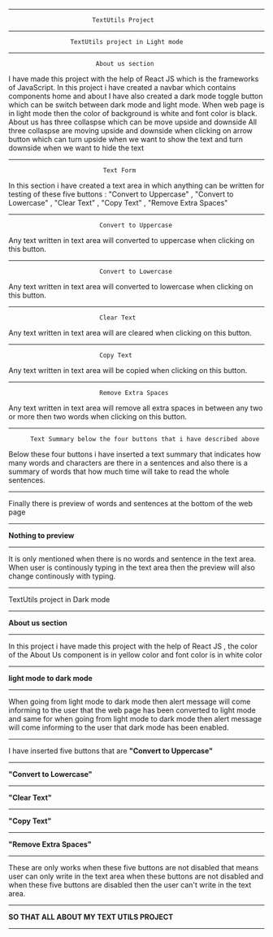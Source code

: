 *************************************************************************************
                           TextUtils Project
*************************************************************************************
                     TextUtils project in Light mode 
*************************************************************************************
                            About us section 

I have made this project with the help of React JS which is the frameworks of JavaScript.
In this project i have created a navbar which contains components home and about 
I have also created a dark mode toggle button which can be switch between dark mode and
light mode. When web page is in light mode then the color of background is white and 
font color is black. About us has three collaspse which can be move upside and downside
All three collaspse are moving upside and downside when clicking on arrow button which can 
turn upside when we want to show the text and turn downside when we want to hide the text
_________________________________________________________________________________________
                              Text Form
 In this section i have created a text area in which anything can be written for testing 
 of these five buttons : "Convert to Uppercase" , "Convert to Lowercase" , "Clear Text" , 
 "Copy Text" , "Remove Extra Spaces" 
 _______________________________________________________________________________________
                             Convert to Uppercase
 Any text written in text area will converted to uppercase when clicking on this button.
 _______________________________________________________________________________________
                             Convert to Lowercase
 Any text written in text area will converted to lowercase when clicking on this button.
 ______________________________________________________________________________________
                             Clear Text
 Any text written in text area will are cleared when clicking on this button.
 ______________________________________________________________________________________
                             Copy Text
 Any text written in text area will be copied when clicking on this button.
 ______________________________________________________________________________________
                             Remove Extra Spaces
 Any text written in text area will remove all extra spaces in between any two or 
 more then two words when clicking on this button.
________________________________________________________________________________________
          Text Summary below the four buttons that i have described above
Below these four buttons i have inserted a text summary that indicates how many words 
and characters are there in a sentences and also there is a summary of words that how 
much time will take to read the whole sentences.
_______________________________________________________________________________________
Finally there is preview of words and sentences at the bottom of the web page 
_______________________________________________________________________________________
**Nothing to preview** 
_______________________________________________________________________________________
It is only mentioned when there is no words and sentence
in the text area. When user is continously typing in the text area then the 
preview will also change continously with typing.
_______________________________________________________________________________________
TextUtils project in Dark mode
_______________________________________________________________________________________
****About us section****
_______________________________________________________________________________________
In this project i have made this project with the help of React JS , the color of the 
About Us component is in yellow color and font color is in white color 
______________________________________________________________________________________
****light mode to dark mode**** 
_______________________________________________________________________________________
When going from light mode to dark mode then alert message will come informing to the 
user that the web page has been converted to light mode and same for when going from
light mode to dark mode then alert message will come informing to the user that dark 
mode has been enabled.
____________________________________________________________________________________
I have inserted five buttons that are
****"Convert to Uppercase"**** 
____________________________________________________________________________________
****"Convert to Lowercase"**** 
____________________________________________________________________________________
****"Clear Text"****  
____________________________________________________________________________________
****"Copy Text"**** 
____________________________________________________________________________________
****"Remove Extra Spaces"****
____________________________________________________________________________________
These are only works when these five buttons
are not disabled that means user can only write in the text area when these buttons are
not disabled and when these five buttons are disabled then the user can't write in the 
text area.
_____________________________________________________________________________________
**SO THAT ALL ABOUT MY TEXT UTILS PROJECT**
_______________________________________________________________________________________
